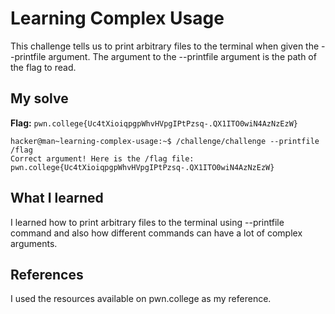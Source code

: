 # Learning Complex Usage
This challenge tells us to print arbitrary files to the terminal when given the --printfile argument. The argument to the --printfile argument is the path of the flag to read. 

## My solve
**Flag:** `pwn.college{Uc4tXioiqpgpWhvHVpgIPtPzsq-.QX1ITO0wiN4AzNzEzW}`


```
hacker@man~learning-complex-usage:~$ /challenge/challenge --printfile /flag
Correct argument! Here is the /flag file:
pwn.college{Uc4tXioiqpgpWhvHVpgIPtPzsq-.QX1ITO0wiN4AzNzEzW}
```

## What I learned
I learned how to print arbitrary files to the terminal using --printfile command and also how different commands can have a lot of complex arguments.

## References 
I used the resources available on pwn.college as my reference.
